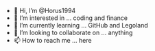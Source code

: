 - 👋 Hi, I’m @Horus1994
- 👀 I’m interested in ... coding and finance
- 🌱 I’m currently learning ... GitHub and Legoland
- 💞️ I’m looking to collaborate on ... anything
- 📫 How to reach me ... here

<!---
Horus1994/Horus1994 is a ✨ special ✨ repository because its `README.md` (this file) appears on your GitHub profile.
You can click the Preview link to take a look at your changes.
--->

